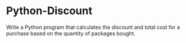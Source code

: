 # Python-Discount
Write a Python program that calculates the discount and total cost for a purchase based on the quantity of packages bought.
